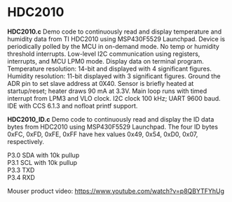# HDC2010
 
<b>HDC2010.c</b>   Demo code to continuously read and display temperature and humidity data from TI HDC2010 using MSP430F5529 Launchpad.
Device is periodically polled by the MCU in on-demand mode. No temp or humidity threshold interrupts.
Low-level I2C communication using registers, interrupts, and MCU LPM0 mode. Display data on terminal program.
Temperature resolution: 14-bit and displayed with 4 significant figures.
Humidity resolution: 11-bit displayed with 3 significant figures. Ground the ADR pin to set slave address at 0X40.
Sensor is briefly heated at startup/reset; heater draws 90 mA at 3.3V.
Main loop runs with timed interrupt from LPM3 and VLO clock. I2C clock 100 kHz; UART 9600 baud.
IDE with CCS 6.1.3 and nofloat printf support.

<b>HDC2010_ID.c</b>  Demo code to continuously read and display the ID data bytes from HDC2010 using MSP430F5529 Launchpad.
The four ID bytes 0xFC, 0xFD, 0xFE, 0xFF have hex values 0x49, 0x54, 0xD0, 0x07, respectively.

P3.0  SDA with 10k pullup
<br>P3.1  SCL with 10k pullup
<br>P3.3  TXD
<br>P3.4  RXD

Mouser product video: https://www.youtube.com/watch?v=p8QBYTFYhUg
